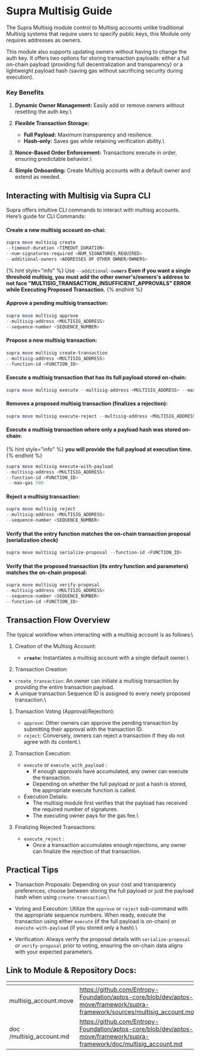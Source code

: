 # Supra Multisig Guide

The Supra Multisig module control to Multisig accounts unlike traditional Multisig systems that require users to specify public keys, this Module only requires addresses as owners.&#x20;

This module also supports updating owners without having to change the auth key. It offers two options for storing transaction payloads: either a full on-chain payload (providing full decentralization and transparency) or a lightweight payload hash (saving gas without sacrificing security during execution).

### Key Benefits

1. **Dynamic Owner Management:** Easily add or remove owners without resetting the auth key.\

2. **Flexible Transaction Storage:**
   * **Full Payload:** Maximum transparency and resilience.
   * **Hash-only:** Saves gas while retaining verification ability.\

3. **Nonce-Based Order Enforcement:** Transactions execute in order, ensuring predictable behavior.\

4. **Simple Onboarding:** Create Multisig accounts with a default owner and extend as needed.

## Interacting with Multisig via Supra CLI

Supra offers intuitive CLI commands to interact with multisig accounts. Here’s guide for CLI Commands:

#### Create a new multisig account on-chai:

```powershell
supra move multisig create 
--timeout-duration <TIMEOUT_DURATION> 
--num-signatures-required <NUM_SIGNATURES_REQUIRED>
--additional-owners <ADDRESSES OF OTHER OWNER/OWNERS>
```

{% hint style="info" %}
Use `--additional-ow`**`ners` Even if you want a single threshold multisig, you must add the other owner's/owners's address to not face "MULTISIG\_TRANSACTION\_INSUFFICIENT\_APPROVALS" ERROR while Executing Proposed Transaction.**
{% endhint %}

#### Approve a pending multisig transaction:

```powershell
supra move multisig approve 
--multisig-address <MULTISIG_ADDRESS> 
--sequence-number <SEQUENCE_NUMBER>
```

#### Propose a new multisig transaction:

```powershell
supra move multisig create-transaction 
--multisig-address <MULTISIG_ADDRESS> 
--function-id <FUNCTION_ID>
```

#### Execute a multisig transaction that has its full payload stored on-chain:

```powershell
supra move multisig execute --multisig-address <MULTISIG_ADDRESS> --max-gas 500
```

#### Removes a proposed multisig transaction (finalizes a rejection):

```powershell
supra move multisig execute-reject --multisig-address <MULTISIG_ADDRESS> --max-gas 500
```

#### Execute a multisig transaction where only a payload hash was stored on-chain:

{% hint style="info" %}
**you will provide the full payload at execution time.**
{% endhint %}

```powershell
supra move multisig execute-with-payload 
--multisig-address <MULTISIG_ADDRESS> 
--function-id <FUNCTION_ID>
 --max-gas 500
```

#### Reject a multisig transaction:

```powershell
supra move multisig reject 
--multisig-address <MULTISIG_ADDRESS> 
--sequence-number <SEQUENCE_NUMBER>
```

#### Verify that the entry function matches the on-chain transaction proposal (serialization check)

```powershell
supra move multisig serialize-proposal --function-id <FUNCTION_ID>
```

#### Verify that the proposed transaction (its entry function and parameters) matches the on-chain proposal:

```powershell
supra move multisig verify-proposal 
--multisig-address <MULTISIG_ADDRESS> 
--sequence-number <SEQUENCE_NUMBER> 
--function-id <FUNCTION_ID>
```

## Transaction Flow Overview

The typical workflow when interacting with a multisig account is as follows:\


1. Creation of the Multisig Account:
   * **`create`:** Instantiates a multisig account with a single default owner.\

2. &#x20;Transaction Creation:

* `create_transaction`: An owner can initiate a multisig transaction by providing the entire transaction payload.
* A unique transaction Sequence ID is assigned to every newly proposed transaction.\


1. Transaction Voting (Approval/Rejection):
   * `approve`: Other owners can approve the pending transaction by submitting their approval with the transaction ID.
   * `reject`: Conversely, owners can reject a transaction if they do not agree with its content.\

2. Transaction Execution:
   * `execute` or `execute_with_payload` :
     * If enough approvals have accumulated, any owner can execute the transaction.
     * Depending on whether the full payload or just a hash is stored, the appropriate execute function is called.
   * Execution Details:
     * The multisig module first verifies that the payload has received the required number of signatures.
     * The executing owner pays for the gas fee.\

3. Finalizing Rejected Transactions:
   * `execute_reject` :
     * Once a transaction accumulates enough rejections, any owner can finalize the rejection of that transaction.

## Practical Tips

* Transaction Proposals: Depending on your cost and transparency preferences, choose between storing the full payload or just the payload hash when using `create-transaction`.\

* Voting and Execution: Utilize the `approve` or `reject` sub-command with the appropriate sequence numbers. When ready, execute the transaction using either `execute` (if the full payload is on-chain) or `execute-with-payload` (if you stored only a hash).\

* Verification: Always verify the proposal details with `serialize-proposal` or `verify-proposal` prior to voting, ensuring the on-chain data aligns with your expected parameters.

## Link to Module & Repository Docs:

<table data-view="cards"><thead><tr><th></th><th data-type="content-ref"></th></tr></thead><tbody><tr><td>multisig_account.move</td><td><a href="https://github.com/Entropy-Foundation/aptos-core/blob/dev/aptos-move/framework/supra-framework/sources/multisig_account.move">https://github.com/Entropy-Foundation/aptos-core/blob/dev/aptos-move/framework/supra-framework/sources/multisig_account.move</a></td></tr><tr><td>doc/multisig_account.md</td><td><a href="https://github.com/Entropy-Foundation/aptos-core/blob/dev/aptos-move/framework/supra-framework/doc/multisig_account.md">https://github.com/Entropy-Foundation/aptos-core/blob/dev/aptos-move/framework/supra-framework/doc/multisig_account.md</a></td></tr></tbody></table>

